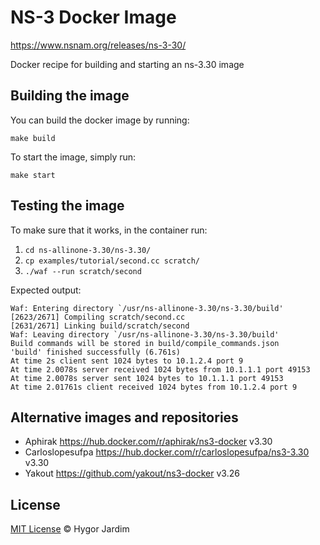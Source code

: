 # NS-3 Docker Image
https://www.nsnam.org/releases/ns-3-30/

Docker recipe for building and starting an ns-3.30 image

## Building the image
You can build the docker image by running:
```
make build
```

To start the image, simply run:
```
make start
```

## Testing the image
To make sure that it works, in the container run:

1. ``` cd ns-allinone-3.30/ns-3.30/ ```
2. ``` cp examples/tutorial/second.cc scratch/ ```
3. ``` ./waf --run scratch/second   ```

Expected output:

```
Waf: Entering directory `/usr/ns-allinone-3.30/ns-3.30/build'
[2623/2671] Compiling scratch/second.cc
[2631/2671] Linking build/scratch/second
Waf: Leaving directory `/usr/ns-allinone-3.30/ns-3.30/build'
Build commands will be stored in build/compile_commands.json
'build' finished successfully (6.761s)
At time 2s client sent 1024 bytes to 10.1.2.4 port 9
At time 2.0078s server received 1024 bytes from 10.1.1.1 port 49153
At time 2.0078s server sent 1024 bytes to 10.1.1.1 port 49153
At time 2.01761s client received 1024 bytes from 10.1.2.4 port 9

```

## Alternative images and repositories

* Aphirak https://hub.docker.com/r/aphirak/ns3-docker v3.30
* Carloslopesufpa https://hub.docker.com/r/carloslopesufpa/ns3-3.30 v3.30
* Yakout https://github.com/yakout/ns3-docker v3.26

## License 

[MIT License](/LICENSE) © Hygor Jardim